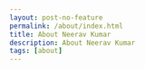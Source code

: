 ```yaml
---
layout: post-no-feature
permalink: /about/index.html
title: About Neerav Kumar
description: About Neerav Kumar
tags: [about]
---
```


